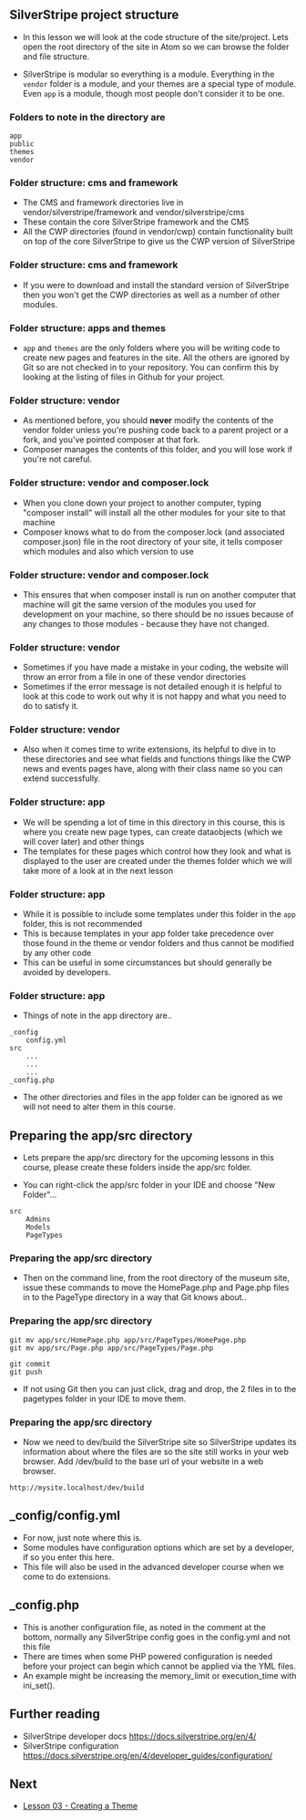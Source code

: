 ## SilverStripe project structure

* In this lesson we will look at the code structure of the site/project. Lets open the root directory of the site in Atom so we can browse the folder and file structure.

* SilverStripe is modular so everything is a module. Everything in the `vendor` folder is a module, and your themes are a special type of module. Even `app` is a module, though most people don't consider it to be one. 


### Folders to note in the directory are

```
app
public
themes
vendor
```


### Folder structure: cms and framework
* The CMS and framework directories live in vendor/silverstripe/framework and vendor/silverstripe/cms
* These contain the core SilverStripe framework and the CMS
* All the CWP directories (found in vendor/cwp) contain functionality built on top of the core SilverStripe to give us the CWP version of SilverStripe


### Folder structure: cms and framework
* If you were to download and install the standard version of SilverStripe then you won't get the CWP directories as well as a number of other modules.


### Folder structure: apps and themes
* `app` and `themes` are the only folders where you will be writing code to create new pages and features in the site. All the others are ignored by Git so are not checked in to your repository.  You can confirm this by looking at the listing of files in Github for your project. 


### Folder structure: vendor
* As mentioned before, you should **never** modify the contents of the vendor folder unless you're pushing code back to a parent project or a fork, and you've pointed composer at that fork. 
* Composer manages the contents of this folder, and you will lose work if you're not careful. 


### Folder structure: vendor and composer.lock
* When you clone down your project to another computer, typing "composer install" will install all the other modules for your site to that machine
* Composer knows what to do from the composer.lock (and associated composer.json) file in the root directory of your site, it tells composer which modules and also which version to use


### Folder structure: vendor and composer.lock
* This ensures that when composer install is run on another computer that machine will git the same version of the modules you used for development on your machine, so there should be no issues because of any changes to those modules - because they have not changed.


### Folder structure: vendor
* Sometimes if you have made a mistake in your coding, the website will throw an error from a file in one of these vendor directories
* Sometimes if the error message is not detailed enough it is helpful to look at this code to work out why it is not happy and what you need to do to satisfy it.


### Folder structure: vendor
* Also when it comes time to write extensions, its helpful to dive in to these directories and see what fields and functions things like the CWP news and events pages have, along with their class name so you can extend successfully.


### Folder structure: app
* We will be spending a lot of time in this directory in this course, this is where you create new page types, can create dataobjects (which we will cover later) and other things
* The templates for these pages which control how they look and what is displayed to the user are created under the themes folder which we will take more of a look at in the next lesson


### Folder structure: app
* While it is possible to include some templates under this folder in the `app` folder, this is not recommended
* This is because templates in your app folder take precedence over those found in the theme or vendor folders and thus cannot be modified by any other code
* This can be useful in some circumstances but should generally be avoided by developers.


### Folder structure: app
* Things of note in the app directory are..
```
_config
    config.yml
src
    ...
    ...
    ...
_config.php
```
* The other directories and files in the app folder can be ignored as we will not need to alter them in this course.


## Preparing the app/src directory

* Lets prepare the app/src directory for the upcoming lessons in this course, please create these folders inside the app/src folder.

* You can right-click the app/src folder in your IDE and choose "New Folder"...

```
src 
    Admins
    Models
    PageTypes
```


### Preparing the app/src directory
* Then on the command line, from the root directory of the museum site, issue these commands to move the HomePage.php and Page.php files in to the PageType directory in a way that Git knows about..


### Preparing the app/src directory
```
git mv app/src/HomePage.php app/src/PageTypes/HomePage.php
git mv app/src/Page.php app/src/PageTypes/Page.php

git commit
git push
```

* If not using Git then you can just click, drag and drop, the 2 files in to the pagetypes folder in your IDE to move them.


### Preparing the app/src directory
* Now we need to dev/build the SilverStripe site so SilverStripe updates its information about where the files are so the site still works in your web browser. Add /dev/build to the base url of your website in a web browser.

```
http://mysite.localhost/dev/build
```


## _config/config.yml

* For now, just note where this is.
* Some modules have configuration options which are set by a developer, if so you enter this here.
* This file will also be used in the advanced developer course when we come to do extensions.


## _config.php

* This is another configuration file, as noted in the comment at the bottom, normally any SilverStripe config goes in the config.yml and not this file
* There are times when some PHP powered configuration is needed before your project can begin which cannot be applied via the YML files.
* An example might be increasing the memory_limit or execution_time with ini_set().  


## Further reading

* SilverStripe developer docs https://docs.silverstripe.org/en/4/
* SilverStripe configuration https://docs.silverstripe.org/en/4/developer_guides/configuration/


## Next

* [Lesson 03 - Creating a Theme](03_WorkingWithThemes.md)